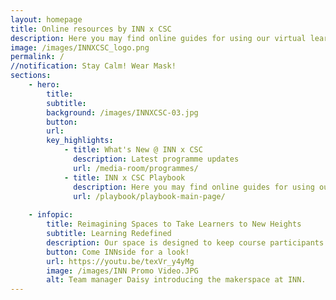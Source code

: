 ```yaml
---
layout: homepage
title: Online resources by INN x CSC
description: Here you may find online guides for using our virtual learning studios, green room, and a playbook of ideas for face-to-face and virtual facilitation. 
image: /images/INNXCSC_logo.png
permalink: /
//notification: Stay Calm! Wear Mask!
sections:
    - hero:
        title: 
        subtitle:   
        background: /images/INNXCSC-03.jpg
        button:
        url:
        key_highlights:
            - title: What's New @ INN x CSC
              description: Latest programme updates
              url: /media-room/programmes/
            - title: INN x CSC Playbook
              description: Here you may find online guides for using our virtual learning studios, green room, and a playbook of ideas for face-to-face and virtual facilitation.
              url: /playbook/playbook-main-page/
              
    - infopic:
        title: Reimagining Spaces to Take Learners to New Heights
        subtitle: Learning Redefined
        description: Our space is designed to keep course participants actively engaged throughout a programme. We have a makerspace for experimenting with ideas and creating prototypes, self-help snack vending machines to encourage conversations, fully customizable rooms with modular furniture and walls, and reflection pods for individual and pair work. 
        button: Come INNside for a look!
        url: https://youtu.be/texVr_y4yMg
        image: /images/INN Promo Video.JPG
        alt: Team manager Daisy introducing the makerspace at INN. 
---
```

